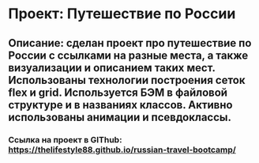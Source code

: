 # Проект: Путешествие по России

## Описание: сделан проект про путешествие по России с ссылками на разные места, а также визуализации и описанием таких мест. Использованы технологии построения сеток flex и grid. Используется БЭМ в файловой структуре и в названиях классов. Активно использованы анимации и псевдоклассы.

### Ссылка на проект в GIThub: https://thelifestyle88.github.io/russian-travel-bootcamp/